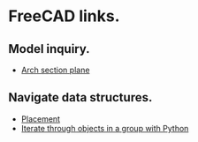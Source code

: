 # FreeCAD links.

## Model inquiry.
- [Arch section plane](https://wiki.freecad.org/Arch_SectionPlane)

## Navigate data structures.
- [Placement](https://wiki.freecad.org/Placement)
- [Iterate through objects in a group with Python](https://forum.freecad.org/viewtopic.php?t=3561)
